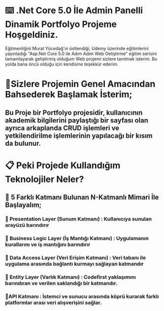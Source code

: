 # ⌨️ .Net Core 5.0 İle Admin Panelli Dinamik Portfolyo Projeme Hoşgeldiniz.
Eğitmenliğini Murat Yücedağ'ın üstlendiği, Udemy üzerinde eğitimlerini yayınladığı  "Asp.Net Core 5.0 ile Adım Adım Web Geliştirme" eğitim serisini tamamlayarak geliştirmiş olduğum Web projemi sizlere tanıtmak isterim. Bu yolda bana öncü olduğu için kendisine teşekkür ederim.

 # 📖Sizlere  Projemin Genel Amacından Bahsederek Başlamak İsterim;

 ## Bu Proje bir Portfolyo projesidir, kullanıcının akademik bilgilerini paylaştığı bir sayfası olan ayrıca arkaplanda CRUD işlemleri ve yetkilendirilme işlemlerinin yapılacağı bir kısım da bulunur.
 

# 📋 Peki Projede Kullandığım Teknolojiler Neler?

## 🔖 5 Farklı Katmanı Bulunan  N-Katmanlı Mimari İle Başlayalım;
###  🔸 Presentation Layer (Sunum Katmanı) : Kullanıcıya sunulan arayüzü barındırır
###  🔸 Business Logic Layer (İş Mantığı Katmanı) : Uygulamanın kurallarını ve iş mantığını barındırır
###  🔸 Data Access Layer (Veri Erişim Katmanı) : Veri tabanı ile uygulama arasında bağlantı kurmayı sağlayan katmandır
###  🔸 Entity Layer (Varlık Katmanı) : Codefirst yaklaşımını barındıran ve verilen saklandığı bir katmandır.
###  🔸API Katmanı :  İstemci ve sunucu arasında köprü kurarak farklı platformlar arası veri alışverişini sağlar.
